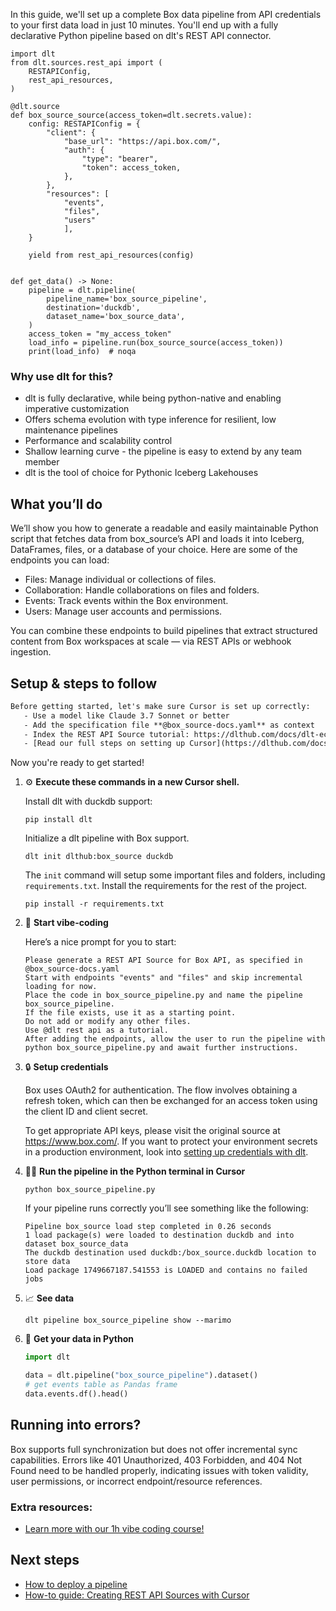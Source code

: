 In this guide, we'll set up a complete Box data pipeline from API credentials to your first data load in just 10 minutes. You'll end up with a fully declarative Python pipeline based on dlt's REST API connector.

```python-outcome
import dlt
from dlt.sources.rest_api import (
    RESTAPIConfig,
    rest_api_resources,
)

@dlt.source
def box_source_source(access_token=dlt.secrets.value):
    config: RESTAPIConfig = {
        "client": {
            "base_url": "https://api.box.com/",
            "auth": {
                "type": "bearer",
                "token": access_token,
            },
        },
        "resources": [
            "events",
            "files",
            "users"
            ],
    }

    yield from rest_api_resources(config)


def get_data() -> None:
    pipeline = dlt.pipeline(
        pipeline_name='box_source_pipeline',
        destination='duckdb',
        dataset_name='box_source_data', 
    )
    access_token = "my_access_token"
    load_info = pipeline.run(box_source_source(access_token))
    print(load_info)  # noqa
```

### Why use dlt for this?

- dlt is fully declarative, while being python-native and enabling imperative customization
- Offers schema evolution with type inference for resilient, low maintenance pipelines
- Performance and scalability control
- Shallow learning curve - the pipeline is easy to extend by any team member
- dlt is the tool of choice for Pythonic Iceberg Lakehouses

## What you’ll do

We’ll show you how to generate a readable and easily maintainable Python script that fetches data from box_source’s API and loads it into Iceberg, DataFrames, files, or a database of your choice. Here are some of the endpoints you can load:

- Files: Manage individual or collections of files.
- Collaboration: Handle collaborations on files and folders.
- Events: Track events within the Box environment.
- Users: Manage user accounts and permissions.

You can combine these endpoints to build pipelines that extract structured content from Box workspaces at scale — via REST APIs or webhook ingestion.

## Setup & steps to follow

```default
Before getting started, let's make sure Cursor is set up correctly:
   - Use a model like Claude 3.7 Sonnet or better
   - Add the specification file **@box_source-docs.yaml** as context
   - Index the REST API Source tutorial: https://dlthub.com/docs/dlt-ecosystem/verified-sources/rest_api/ and add it to context as **@dlt rest api**
   - [Read our full steps on setting up Cursor](https://dlthub.com/docs/dlt-ecosystem/llm-tooling/cursor-restapi#23-configuring-cursor-with-documentation)
```

Now you're ready to get started! 

1. ⚙️ **Execute these commands in a new Cursor shell.**
    
    Install dlt with duckdb support:
    ```shell
    pip install dlt
    ```

    Initialize a dlt pipeline with Box support.
    ```shell
    dlt init dlthub:box_source duckdb
    ```

    The `init` command will setup some important files and folders, including `requirements.txt`. Install the requirements for the rest of the project.
    ```shell
    pip install -r requirements.txt
    ```
    
2. 🤠 **Start vibe-coding**
    
    Here’s a nice prompt for you to start: 
    
    ```prompt
    Please generate a REST API Source for Box API, as specified in @box_source-docs.yaml 
    Start with endpoints "events" and "files" and skip incremental loading for now. 
    Place the code in box_source_pipeline.py and name the pipeline box_source_pipeline. 
    If the file exists, use it as a starting point. 
    Do not add or modify any other files. 
    Use @dlt rest api as a tutorial. 
    After adding the endpoints, allow the user to run the pipeline with python box_source_pipeline.py and await further instructions.
    ```

    
3. 🔒 **Setup credentials** 
    
    Box uses OAuth2 for authentication. The flow involves obtaining a refresh token, which can then be exchanged for an access token using the client ID and client secret.
    
    To get appropriate API keys, please visit the original source at https://www.box.com/.
    If you want to protect your environment secrets in a production environment, look into [setting up credentials with dlt](https://dlthub.com/docs/walkthroughs/add_credentials).
    
4. 🏃‍♀️ **Run the pipeline in the Python terminal in Cursor**
    
    ```shell
    python box_source_pipeline.py
    ```
    
    If your pipeline runs correctly you’ll see something like the following:
    
    ```shell
    Pipeline box_source load step completed in 0.26 seconds
    1 load package(s) were loaded to destination duckdb and into dataset box_source_data
    The duckdb destination used duckdb:/box_source.duckdb location to store data
    Load package 1749667187.541553 is LOADED and contains no failed jobs
    ```
    
5. 📈 **See data**
    
    ```shell
    dlt pipeline box_source_pipeline show --marimo
    ```
    
6. 🐍 **Get your data in Python**
    
    ```python
    import dlt

   data = dlt.pipeline("box_source_pipeline").dataset()
   # get events table as Pandas frame
   data.events.df().head()
    ```

## Running into errors?

Box supports full synchronization but does not offer incremental sync capabilities. Errors like 401 Unauthorized, 403 Forbidden, and 404 Not Found need to be handled properly, indicating issues with token validity, user permissions, or incorrect endpoint/resource references.

### Extra resources:

- [Learn more with our 1h vibe coding course!](https://www.youtube.com/watch?v=GGid70rnJuM)

## Next steps

- [How to deploy a pipeline](https://dlthub.com/docs/walkthroughs/deploy-a-pipeline)
- [How-to guide: Creating REST API Sources with Cursor](https://dlthub.com/docs/dlt-ecosystem/llm-tooling/cursor-restapi)